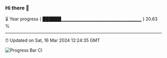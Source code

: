 ### Hi there 👋

⏳ Year progress { ██████▁▁▁▁▁▁▁▁▁▁▁▁▁▁▁▁▁▁▁▁▁▁▁▁ } 20.63 %

---

⏰ Updated on Sat, 16 Mar 2024 12:24:35 GMT

![Progress Bar CI](https://github.com/liununu/liununu/workflows/Progress%20Bar%20CI/badge.svg)
